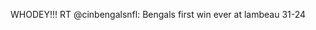 <!--
id: 193085837
link: http://kevinisom.info/post/193085837/whodey-rt-cinbengalsnfl-bengals-first-win
slug: whodey-rt-cinbengalsnfl-bengals-first-win
date: Mon Sep 21 2009 16:30:41 GMT+1200 (NZST)
raw: {"blog_name":"kevinisom","id":193085837,"post_url":"http://kevinisom.info/post/193085837/whodey-rt-cinbengalsnfl-bengals-first-win","slug":"whodey-rt-cinbengalsnfl-bengals-first-win","type":"text","date":"2009-09-21 04:30:41 GMT","timestamp":1253507441,"state":"published","format":"html","reblog_key":"4lrF1ay6","tags":[],"short_url":"http://tmblr.co/Zw68YyBWa6D","highlighted":[],"feed_item":"http://twitter.com/kev_nz/statuses/4130644554","from_feed_id":"650289","note_count":0,"title":null,"body":"<p>WHODEY!!! RT @cinbengalsnfl: Bengals first win ever at lambeau 31-24</p>"}
publish: 2009-09-021
tags: 
title: null
-->


WHODEY!!! RT @cinbengalsnfl: Bengals first win ever at lambeau 31-24


